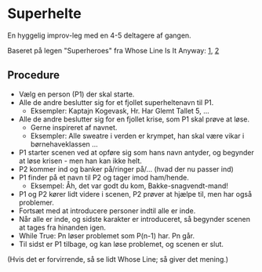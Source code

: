 # Superhelte

En hyggelig improv-leg med en 4-5 deltagere af gangen.

Baseret på legen "Superheroes" fra Whose Line Is It Anyway: [1](https://www.youtube.com/watch?v=MaF29LimUHs), [2](https://www.youtube.com/watch?v=ruRYqMva5U4&t=40s)

## Procedure

* Vælg en person (P1) der skal starte.
* Alle de andre beslutter sig for et fjollet superheltenavn til P1.
    - Eksempler: Kaptajn Kogevask, Hr. Har Glemt Tallet 5, ...
* Alle de andre beslutter sig for en fjollet krise, som P1 skal prøve at løse.
    - Gerne inspireret af navnet.
    - Eksempler: Alle sweatre i verden er krympet, han skal være vikar i børnehaveklassen ...
* P1 starter scenen ved at opføre sig som hans navn antyder, og begynder at løse krisen - men han kan ikke helt.
* P2 kommer ind og banker på/ringer på/... (hvad der nu passer ind)
* P1 finder på et navn til P2 og tager imod ham/hende.
    - Eksempel: Åh, det var godt du kom, Bakke-snagvendt-mand!
* P1 og P2 kører lidt videre i scenen, P2 prøver at hjælpe til, men har også problemer.
* Fortsæt med at introducere personer indtil alle er inde.
* Når alle er inde, og sidste karakter er introduceret, så begynder scenen at tages fra hinanden igen.
* While True: Pn løser problemet som P(n-1) har. Pn går.
* Til sidst er P1 tilbage, og kan løse problemet, og scenen er slut.

(Hvis det er forvirrende, så se lidt Whose Line; så giver det mening.)
